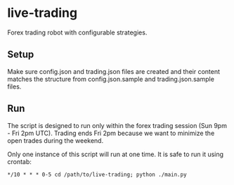 # live-trading

Forex trading robot with configurable strategies.

## Setup

Make sure config.json and trading.json files are created and their content matches the structure from config.json.sample and trading.json.sample files.

## Run

The script is designed to run only within the forex trading session (Sun 9pm - Fri 2pm UTC). Trading ends Fri 2pm because we want to minimize the open trades during the weekend.

Only one instance of this script will run at one time. It is safe to run it using crontab:

    */10 * * * 0-5 cd /path/to/live-trading; python ./main.py
